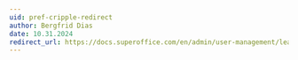 ```yaml
---
uid: pref-cripple-redirect
author: Bergfrid Dias
date: 10.31.2024
redirect_url: https://docs.superoffice.com/en/admin/user-management/learn/role/functional-rights.html
---
```

